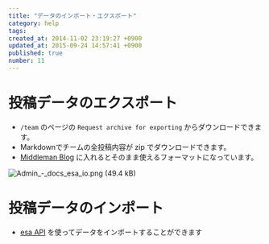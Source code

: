 ```yaml
---
title: "データのインポート・エクスポート"
category: help
tags: 
created_at: 2014-11-02 23:19:27 +0900
updated_at: 2015-09-24 14:57:41 +0900
published: true
number: 11
---
```


# 投稿データのエクスポート

- `/team` のページの ```Request archive for exporting``` からダウンロードできます。
- Markdownでチームの全投稿内容が zip でダウンロードできます。
- [Middleman Blog](http://middlemanapp.com/jp/basics/blogging/) に入れるとそのまま使えるフォーマットになっています。


![Admin_-_docs_esa_io.png (49.4 kB)](https://img.esa.io/uploads/production/attachments/105/2015/09/21/1/980c9eca-771d-4474-90e3-38c8ff95751c.png)


# 投稿データのインポート

- [esa API](https://docs.esa.io/posts/102#7-0-0) を使ってデータをインポートすることができます
